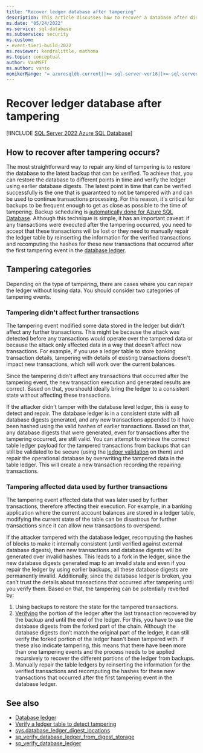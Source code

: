 ```yaml
---
title: "Recover ledger database after tampering"
description: This article discusses how to recover a database after discovering that it's been tampered with using the ledger feature.
ms.date: "05/24/2022"
ms.service: sql-database
ms.subservice: security
ms.custom:
- event-tier1-build-2022
ms.reviewer: kendralittle, mathoma
ms.topic: conceptual
author: VanMSFT
ms.author: vanto
monikerRange: "= azuresqldb-current||>= sql-server-ver16||>= sql-server-linux-ver16"
---
```


# Recover ledger database after tampering

[!INCLUDE [SQL Server 2022 Azure SQL Database](../../../includes/applies-to-version/sqlserver2022-asdb.md)]

## How to recover after tampering occurs?

The most straightforward way to repair any kind of tampering is to restore the database to the latest backup that can be verified. To achieve that, you can restore the database to different points in time and verify the ledger using earlier database digests. The latest point in time that can be verified successfully is the one that is guaranteed to not be tampered with and can be used to continue transactions processing. For this reason, it's critical for backups to be frequent enough to get as close as possible to the time of tampering. Backup scheduling is [automatically done for Azure SQL Database](/azure/azure-sql/database/automated-backups-overview). Although this technique is simple, it has an important caveat: if any transactions were executed after the tampering occurred, you need to accept that these transactions will be lost or they need to manually repair the ledger table by reinserting the information for the verified transactions and recomputing the hashes for these new transactions that occurred after the first tampering event in the [database ledger](ledger-database-ledger.md).

## Tampering categories

Depending on the type of tampering, there are cases where you can repair the ledger without losing data. You should consider two categories of tampering events.

### Tampering didn't affect further transactions

The tampering event modified some data stored in the ledger but didn't affect any further transactions. This might be because the attack was detected before any transactions would operate over the tampered data or because the attack only affected data in a way that doesn't affect new transactions. For example, if you use a ledger table to store banking transaction details, tampering with details of existing transactions doesn't impact new transactions, which will work over the current balances.

Since the tampering didn't affect any transactions that occurred after the tampering event, the new transaction execution and generated results are correct. Based on that, you should ideally bring the ledger to a consistent state without affecting these transactions.

If the attacker didn't tamper with the database level ledger, this is easy to detect and repair. The database ledger is in a consistent state with all database digests generated, and any new transactions appended to it have been hashed using the valid hashes of earlier transactions. Based on that, any database digests that were generated, even for transactions after the tampering occurred, are still valid. You can attempt to retrieve the correct table ledger payload for the tampered transactions from backups that can still be validated to be secure (using the [ledger validation](ledger-verify-database.md) on them) and repair the operational database by overwriting the tampered data in the table ledger. This will create a new transaction recording the repairing transactions.

### Tampering affected data used by further transactions

The tampering event affected data that was later used by further transactions, therefore affecting their execution. For example, in a banking application where the current account balances are stored in a ledger table, modifying the current state of the table can be disastrous for further transactions since it can allow new transactions to overspend.

If the attacker tampered with the database ledger, recomputing the hashes of blocks to make it internally consistent (until verified against external database digests), then new transactions and database digests will be generated over invalid hashes. This leads to a fork in the ledger, since the new database digests generated map to an invalid state and even if you repair the ledger by using earlier backups, all these database digests are permanently invalid. Additionally, since the database ledger is broken, you can’t trust the details about transactions that occurred after tampering until you verify them. Based on that, the tampering can be potentially reverted by:

1. Using backups to restore the state for the tampered transactions.
1. [Verifying](ledger-verify-database.md) the portion of the ledger after the last transaction recovered by the backup and until the end of the ledger. For this, you have to use the database digests from the forked part of the chain. Although the database digests don’t match the original part of the ledger, it can still verify the forked portion of the ledger hasn't been tampered with. If these also indicate tampering, this means that there have been more than one tampering events and the process needs to be applied recursively to recover the different portions of the ledger from backups.
1. Manually repair the table ledgers by reinserting the information for the verified transactions and recomputing the hashes for these new transactions that occurred after the first tampering event in the database ledger.

## See also

- [Database ledger](ledger-database-ledger.md)
- [Verify a ledger table to detect tampering](ledger-verify-database.md)
- [sys.database_ledger_digest_locations](/sql/relational-databases/system-catalog-views/sys-database-ledger-digest-locations-transact-sql)
- [sp_verify_database_ledger_from_digest_storage](/sql/relational-databases/system-stored-procedures/sys-sp-verify-database-ledger-from-digest-storage-transact-sql)
- [sp_verify_database_ledger](/sql/relational-databases/system-stored-procedures/sys-sp-verify-database-ledger-transact-sql)
